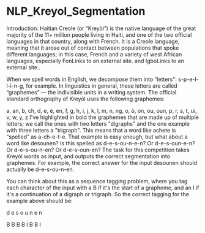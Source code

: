 # NLP_Kreyol_Segmentation
Introduction: Haitian Creole (or “Kreyòl”) is the native language of the great majority of the 11+ million people living in Haiti, and one of the two official languages in that country, along with French. It is a Creole language, meaning that it arose out of contact between populations that spoke different languages; in this case, French and a variety of west African languages, especially FonLinks to an external site. and IgboLinks to an external site..  

When we spell words in English, we decompose them into “letters": s-p-e-l-l-i-n-g, for example.  In linguistics in general, these letters are called “graphemes” — the indivisible units in a writing system.  The official standard orthography of Kreyòl uses the following graphemes:

a, an, b, ch, d, e, è, en, f, g, h, i, j, k, l, m, n, ng, o, ò, on, ou, oun, p, r, s, t, ui, v, w, y, z
I've highlighted in bold the graphemes that are made up of multiple letters; we call the ones with two letters "digraphs" and the one example with three letters a "trigraph".  This means that a word like achete is “spelled” as a-ch-e-t-e.  That example is easy enough, but what about a word like desounen? Is this spelled as d-e-s-ou-n-e-n? Or d-e-s-oun-e-n?  Or d-e-s-ou-n-en? Or d-e-s-oun-en?
The task for this competition takes Kreyòl words as input, and outputs the correct segmentation into graphemes.  For example, the correct answer for the input desounen should actually be d-e-s-ou-n-en.  

You can think about this as a sequence tagging problem, where you tag each character of the input with a B if it's the start of a grapheme, and an I if it's a continuation of a digraph or trigraph.  So the correct tagging for the example above should be:

d e s o u n e n

B B B B I B B I
